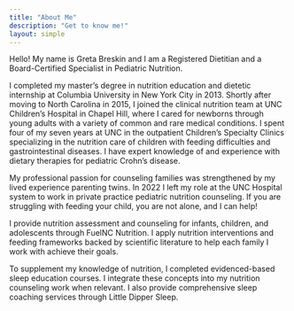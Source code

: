 ```yaml
---
title: "About Me"
description: "Get to know me!"
layout: simple
---
```

Hello! My name is Greta Breskin and I am a Registered Dietitian and a Board-Certified Specialist in Pediatric Nutrition. 

I completed my master’s degree in nutrition education and dietetic internship at Columbia University in New York City in 2013. Shortly after moving to North Carolina in 2015, I joined the clinical nutrition team at UNC Children’s Hospital in Chapel Hill, where I cared for newborns through young adults with a variety of common and rare medical conditions. I spent four of my seven years at UNC in the outpatient Children’s Specialty Clinics specializing in the nutrition care of children with feeding difficulties and gastrointestinal diseases. I have expert knowledge of and experience with dietary therapies for pediatric Crohn’s disease.

My professional passion for counseling families was strengthened by my lived experience parenting twins. In 2022 I left my role at the UNC Hospital system to work in private practice pediatric nutrition counseling. If you are struggling with feeding your child, you are not alone, and I can help!

I provide nutrition assessment and counseling for infants, children, and adolescents through FuelNC Nutrition. I apply nutrition interventions and feeding frameworks backed by scientific literature to help each family I work with achieve their goals. 

To supplement my knowledge of nutrition, I completed evidenced-based sleep education courses. I integrate these concepts into my nutrition counseling work when relevant. I also provide comprehensive sleep coaching services through Little Dipper Sleep.